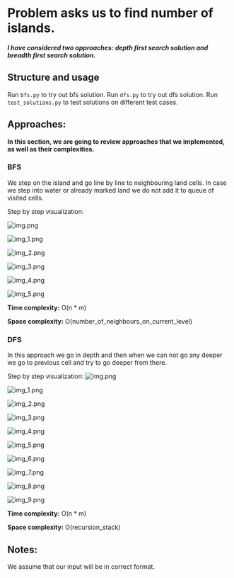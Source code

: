 # Problem asks us to find number of islands.
***I have considered two approaches: depth first search solution and breadth first search solution.***

## Structure and usage

Run `bfs.py` to try out bfs solution.
Run `dfs.py` to try out dfs solution.
Run  `test_solutions.py` to test solutions on different test cases.

## Approaches:
**In this section, we are going to review approaches that we implemented, as well as their complexities.**

### BFS

We step on the island and go line by line to neighbouring land cells.
In case we step into water or already marked land we do not add it to queue of visited cells.

Step by step visualization:

![img.png](assets/bfs/img.png)

![img_1.png](assets/bfs/img_1.png)

![img_2.png](assets/bfs/img_2.png)

![img_3.png](assets/bfs/img_3.png)

![img_4.png](assets/bfs/img_4.png)

![img_5.png](assets/bfs/img_5.png)

**Time complexity:**  O(n * m)

**Space complexity:**  O(number_of_neighbours_on_current_level)


### DFS

In this approach we go in depth and then when we can not go any deeper we go to previous cell and try to go deeper from there.

Step by step visualization:
![img.png](assets/dfs/img.png)

![img_1.png](assets/dfs/img_1.png)

![img_2.png](assets/dfs/img_2.png)

![img_3.png](assets/dfs/img_3.png)

![img_4.png](assets/dfs/img_4.png)

![img_5.png](assets/dfs/img_5.png)

![img_6.png](assets/dfs/img_6.png)

![img_7.png](assets/dfs/img_7.png)

![img_8.png](assets/dfs/img_8.png)

![img_9.png](assets/dfs/img_9.png)


**Time complexity:**  O(n * m)

**Space complexity:**  O(recursion_stack)


## Notes:
We assume that our input will be in correct format.

